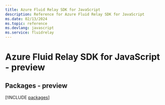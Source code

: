 ```yaml
---
title: Azure Fluid Relay SDK for JavaScript
description: Reference for Azure Fluid Relay SDK for JavaScript
ms.date: 02/13/2024
ms.topic: reference
ms.devlang: javascript
ms.service: fluidrelay
---
```

# Azure Fluid Relay SDK for JavaScript - preview
## Packages - preview
[!INCLUDE [packages](fluid-relay-index.md)]